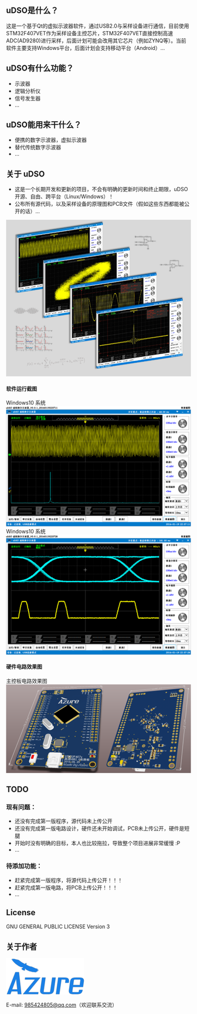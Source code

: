 ## uDSO是什么？
这是一个基于Qt的虚拟示波器软件，通过USB2.0与采样设备进行通信，目前使用STM32F407VET作为采样设备主控芯片，STM32F407VET直接控制高速ADC(AD9280)进行采样，后面计划可能会改用其它芯片（例如ZYNQ等）。当前软件主要支持Windows平台，后面计划会支持移动平台（Android）...

## uDSO有什么功能？
- 示波器
- 逻辑分析仪
- 信号发生器
- ...

## uDSO能用来干什么？
- 便携的数字示波器，虚拟示波器
- 替代传统数字示波器
- ...

## 关于 uDSO
* 这是一个长期开发和更新的项目，不会有明确的更新时间和终止期限，uDSO 开源、自由、跨平台（Linux/Windows）！
* 公布所有源代码，以及采样设备的原理图和PCB文件（假如这些东西都能被公开的话）...

![](Screenshot/demo.png)

#### 软件运行截图
Windows10 系统
![image 运行截图1](Screenshot/20160119223711.png)
Windows10 系统
![image 运行截图2](Screenshot/20160119223728.png)

#### 硬件电路效果图
主控板电路效果图
![image 电路效果图](Screenshot/主控电路效果图.png)

## TODO
### 现有问题：
- 还没有完成第一版程序，源代码未上传公开
- 还没有完成第一版电路设计，硬件还未开始调试，PCB未上传公开，硬件是短腿
- 开始时没有明确的目标，本人也比较拖拉，导致整个项目进展非常缓慢 :P
- ...

### 待添加功能：
- 赶紧完成第一版程序，将源代码上传公开！！！
- 赶紧完成第一版电路，将PCB上传公开！！！
- ...

## License
GNU GENERAL PUBLIC LICENSE Version 3

## 关于作者
![image AzureIcon](Screenshot/Azure.png)

E-mail: 985424805@qq.com（欢迎联系交流）
